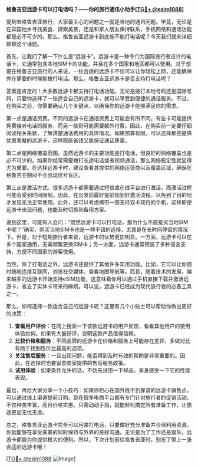 **格鲁吉亚远游卡可以打电话吗？——你的旅行通讯小助手[[TG💪+ @esim1088](https://t.me/s/esim1088)]**

提到去格鲁吉亚旅行，大家最关心的问题之一就是当地的通讯问题。毕竟，无论是在异国他乡寻找美食、探索美景，还是和家人朋友保持联系，手机网络和通话功能都是必不可少的。那么，格鲁吉亚远游卡到底能不能打电话呢？今天我们就来详细聊聊这个话题。

首先，让我们了解一下什么是“远游卡”。远游卡是一种专门为国际旅行者设计的电话卡，它通常包含本地SIM卡的功能，并且在多个国家和地区都可以使用。对于想要在格鲁吉亚旅行的人来说，一张合适的远游卡不仅可以让你轻松上网，还能确保你在需要的时候能拨打电话。那么，格鲁吉亚远游卡是否支持打电话呢？

答案是肯定的！大多数远游卡都支持打电话功能。无论是拨打本地号码还是国际号码，只要你选择了一张适合自己的远游卡，就可以享受到便捷的通话服务。不过，在购买之前，你需要确认几个关键点，以确保你的远游卡能够满足你的需求。

第一点是通话资费。不同的远游卡在通话资费上可能会有所不同。有些卡可能提供免费接听电话的服务，而另一些则可能需要额外付费。因此，在购买前一定要仔细阅读相关条款，了解清楚通话费用的具体情况。如果预算有限，可以选择那些提供优惠套餐的远游卡，这样既能省钱又能保证通话质量。

第二点是网络覆盖范围。虽然远游卡的主要功能是打电话，但良好的网络覆盖也是必不可少的。如果你经常需要拨打长途电话或者视频通话，那么网络稳定性就显得尤为重要。在选择远游卡时，建议查看其提供的网络运营商以及覆盖区域，确保在格鲁吉亚期间不会出现信号盲区。

第三点是激活方式。很多远游卡都需要通过短信或在线平台进行激活，而激活过程可能会受到时间限制。因此，在出发前最好提前规划好激活流程，以免到了目的地才发现无法正常使用。此外，还可以考虑携带一部支持双卡双待的手机，这样即使远游卡出现问题，也能及时切换到备用方案。

说到这里，可能有人会问：“既然远游卡可以打电话，那为什么不直接买当地SIM卡呢？”确实，购买当地SIM卡也是一种不错的选择，尤其是在长时间停留的情况下。但是，对于短期旅行者来说，远游卡的优势更加明显。一方面，远游卡可以在多个国家通用，无需频繁更换SIM卡；另一方面，远游卡通常预装了多种语言支持，方便不同国家的游客使用。

当然，除了打电话之外，远游卡还提供了其他许多实用功能。比如，它可以让你随时随地连接互联网，浏览社交媒体、查看地图导航等。而且，随着技术的发展，越来越多的远游卡开始支持eSIM功能，这意味着你可以通过手机直接下载并激活远游卡，省去了实体卡带来的麻烦。可以说，远游卡已经成为现代旅行者的必备工具之一。

那么，如何选择一款适合自己的远游卡呢？这里有几个小贴士可以帮助你做出更好的决策：

1. **查看用户评价**：在网上搜索一下该款远游卡的用户反馈，看看其他用户的使用体验如何。如果有大量好评，说明这款产品值得信赖。
2. **比较价格和服务**：不同品牌的远游卡在价格和服务上可能存在差异，多做对比有助于找到性价比最高的选项。
3. **关注售后服务**：一旦出现问题，能否得到及时有效的帮助是非常重要的。因此，在选择时也要留意商家提供的售后服务政策。
4. **试用体验**：如果条件允许的话，不妨先试用一下样品，亲身感受一下它的性能表现。

最后，再给大家分享一个小技巧：如果你担心在国外找不到靠谱的远游卡销售点，可以通过线上渠道提前订购。现在很多电商平台都有专门针对旅行者的促销活动，不仅种类丰富，而且价格实惠。只需动动手指，就能轻松搞定所有准备工作，让旅途更加无忧无虑。

总之，格鲁吉亚远游卡完全可以用来打电话，只要做好充分准备并合理利用资源，你就能够在享受美景的同时保持与外界的良好沟通。无论是为了工作还是娱乐，远游卡都能为你提供极大的便利。所以，下次计划前往格鲁吉亚时，别忘了带上一张合适的远游卡哦！

[[TG💪+ @esim1088](https://t.me/s/esim1088) ![Image](https://i.postimg.cc/4NQfJmqS/Snipaste-2025-05-13-00-14-12.png)]